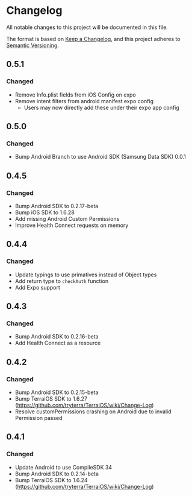 # Changelog

All notable changes to this project will be documented in this file.

The format is based on [Keep a Changelog](https://keepachangelog.com/en/1.0.0/),
and this project adheres to [Semantic Versioning](https://semver.org/spec/v2.0.0.html).


## 0.5.1

### Changed
- Remove Info.plist fields from iOS Config on expo
- Remove intent filters from android manifest expo config 
  - Users may now directly add these under their expo app config


## 0.5.0

### Changed
- Bump Android Branch to use Android SDK (Samsung Data SDK) 0.0.1

## 0.4.5

### Changed
- Bump Android SDK to 0.2.17-beta
- Bump iOS SDK to 1.6.28
- Add missing Android Custom Permissions
- Improve Health Connect requests on memory

## 0.4.4

### Changed
- Update typings to use primatives instead of Object types
- Add return type to `checkAuth` function
- Add Expo support

## 0.4.3

### Changed
- Bump Android SDK to 0.2.16-beta
- Add Health Connect as a resource

## 0.4.2

### Changed
- Bump Android SDK to 0.2.15-beta
- Bump TerraiOS SDK to 1.6.27 (https://github.com/tryterra/TerraiOS/wiki/Change-Log)
- Resolve customPermissions crashing on Android due to invalid Permission passed

## 0.4.1

### Changed
- Update Android to use CompileSDK 34
- Bump Android SDK to 0.2.14-beta
- Bump TerraiOS SDK to 1.6.24 (https://github.com/tryterra/TerraiOS/wiki/Change-Log)
